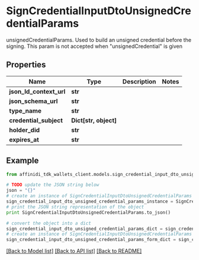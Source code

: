 # SignCredentialInputDtoUnsignedCredentialParams

unsignedCredentialParams. Used to build an unsigned credential before the signing. This param is not accepted when \"unsignedCredential\" is given

## Properties

| Name                    | Type                  | Description | Notes |
| ----------------------- | --------------------- | ----------- | ----- |
| **json_ld_context_url** | **str**               |             |
| **json_schema_url**     | **str**               |             |
| **type_name**           | **str**               |             |
| **credential_subject**  | **Dict[str, object]** |             |
| **holder_did**          | **str**               |             |
| **expires_at**          | **str**               |             |

## Example

```python
from affinidi_tdk_wallets_client.models.sign_credential_input_dto_unsigned_credential_params import SignCredentialInputDtoUnsignedCredentialParams

# TODO update the JSON string below
json = "{}"
# create an instance of SignCredentialInputDtoUnsignedCredentialParams from a JSON string
sign_credential_input_dto_unsigned_credential_params_instance = SignCredentialInputDtoUnsignedCredentialParams.from_json(json)
# print the JSON string representation of the object
print SignCredentialInputDtoUnsignedCredentialParams.to_json()

# convert the object into a dict
sign_credential_input_dto_unsigned_credential_params_dict = sign_credential_input_dto_unsigned_credential_params_instance.to_dict()
# create an instance of SignCredentialInputDtoUnsignedCredentialParams from a dict
sign_credential_input_dto_unsigned_credential_params_form_dict = sign_credential_input_dto_unsigned_credential_params.from_dict(sign_credential_input_dto_unsigned_credential_params_dict)
```

[[Back to Model list]](../README.md#documentation-for-models) [[Back to API list]](../README.md#documentation-for-api-endpoints) [[Back to README]](../README.md)
